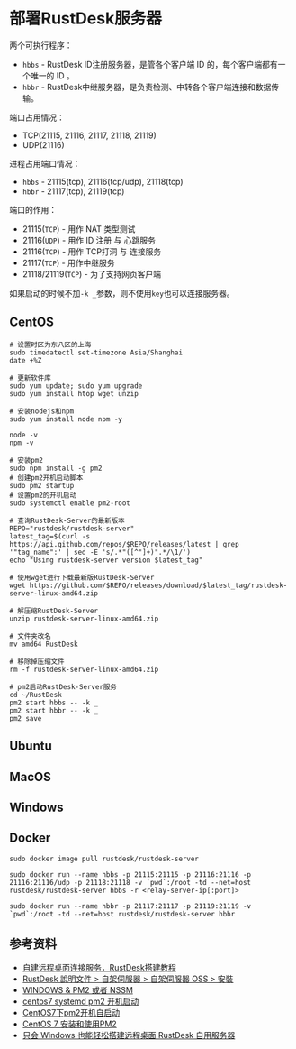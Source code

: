 # 部署RustDesk服务器

两个可执行程序：

- `hbbs` - RustDesk ID注册服务器，是管各个客户端 ID 的，每个客户端都有一个唯一的 ID 。
- `hbbr` - RustDesk中继服务器，是负责检测、中转各个客户端连接和数据传输。

端口占用情况：

- TCP(21115, 21116, 21117, 21118, 21119)
- UDP(21116)

进程占用端口情况：

- `hbbs` - 21115(tcp), 21116(tcp/udp), 21118(tcp)
- `hbbr` - 21117(tcp), 21119(tcp)

端口的作用：

- 21115(`TCP`) - 用作 NAT 类型测试
- 21116(`UDP`) - 用作 ID 注册 与 心跳服务
- 21116(`TCP`) - 用作 TCP打洞 与 连接服务
- 21117(`TCP`) - 用作中继服务
- 21118/21119(`TCP`) - 为了支持网页客户端

如果启动的时候不加`-k _`参数，则不使用`key`也可以连接服务器。

## CentOS

```shell
# 设置时区为东八区的上海
sudo timedatectl set-timezone Asia/Shanghai
date +%Z

# 更新软件库
sudo yum update; sudo yum upgrade
sudo yum install htop wget unzip

# 安装nodejs和npm
sudo yum install node npm -y

node -v
npm -v

# 安装pm2
sudo npm install -g pm2
# 创建pm2开机启动脚本
sudo pm2 startup
# 设置pm2的开机启动
sudo systemctl enable pm2-root

# 查询RustDesk-Server的最新版本
REPO="rustdesk/rustdesk-server"
latest_tag=$(curl -s https://api.github.com/repos/$REPO/releases/latest | grep '"tag_name":' | sed -E 's/.*"([^"]+)".*/\1/')
echo "Using rustdesk-server version $latest_tag"

# 使用wget进行下载最新版RustDesk-Server
wget https://github.com/$REPO/releases/download/$latest_tag/rustdesk-server-linux-amd64.zip

# 解压缩RustDesk-Server
unzip rustdesk-server-linux-amd64.zip

# 文件夹改名
mv amd64 RustDesk

# 移除掉压缩文件
rm -f rustdesk-server-linux-amd64.zip

# pm2启动RustDesk-Server服务
cd ~/RustDesk
pm2 start hbbs -- -k _
pm2 start hbbr -- -k _
pm2 save
```

## Ubuntu

## MacOS

## Windows

## Docker

```shell
sudo docker image pull rustdesk/rustdesk-server

sudo docker run --name hbbs -p 21115:21115 -p 21116:21116 -p 21116:21116/udp -p 21118:21118 -v `pwd`:/root -td --net=host rustdesk/rustdesk-server hbbs -r <relay-server-ip[:port]>

sudo docker run --name hbbr -p 21117:21117 -p 21119:21119 -v `pwd`:/root -td --net=host rustdesk/rustdesk-server hbbr
```

## 参考资料

- [自建远程桌面连接服务，RustDesk搭建教程](https://www.mintimate.cn/2023/08/27/guideToHostRustDesk/)
- [RustDesk 說明文件 > 自架伺服器 > 自架伺服器 OSS > 安裝](https://rustdesk.com/docs/zh-tw/self-host/rustdesk-server-oss/install/)
- [WINDOWS & PM2 或者 NSSM](https://rustdesk.com/docs/zh-cn/self-host/rustdesk-server-oss/windows/)
- [centos7 systemd pm2 开机启动](https://zhuanlan.zhihu.com/p/33691734)
- [CentOS7下pm2开机自启动](https://blog.csdn.net/qq_37546835/article/details/91359443)
- [CentOS 7 安装和使用PM2](https://juejin.cn/post/7163906312756658190)
- [只会 Windows 也能轻松搭建远程桌面 RustDesk 自用服务器](https://www.sysadm.cc/index.php/xitongyunwei/1001-only-using-windows-can-easy-to-build-remote-desktop-rustdesk-self-host)

